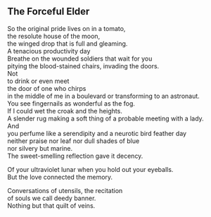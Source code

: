 The Forceful Elder
------------------
So the original pride lives on in a tomato,  
the resolute house of the moon,  
the winged drop that is full and gleaming.  
A tenacious productivity day  
Breathe on the wounded soldiers that wait for you  
pitying the blood-stained chairs, invading the doors.  
Not  
to drink or even meet  
the door of one who chirps  
in the middle of me in a boulevard or transforming to an astronaut.  
You see fingernails as wonderful as the fog.  
If I could wet the croak and the heights.  
A slender rug making a soft thing of a probable meeting with a lady.  
And  
you perfume like a serendipity and a neurotic bird feather day  
neither praise nor leaf nor dull shades of blue  
nor silvery but marine.  
The sweet-smelling reflection gave it decency.  
  
Of your ultraviolet lunar when you hold out your eyeballs.  
But the love connected the memory.  
  
Conversations of utensils, the recitation  
of souls we call deedy banner.  
Nothing but that quilt of veins.  

